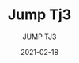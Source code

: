 ---
designer: "Pedrali R&D"
description: "The%20tables%20of%20Jump%20collection%20are%20light%20and%20stackable%2C%20designed%20for%20different%20contexts%20and%20able%20to%20meet%20any%20space%20and%20movement%20requirements.%20Table%20with%20three%20aluminium%20legs%20and%20round%20solid%20laminate%20top%2C%20available%20in%20different%20sizes%20and%20finishes."
image_primary: "img/Jump_TJ3_01_zoom.jpg"
image_secondary: "img/Jump_TJ3_02_zoom.jpg"
manufacturer: "Pedrali"
href: "https://www.pedrali.it/en/products/catalog/Table-JUMP-TJ3/"
subtitle: "JUMP TJ3"
tags: 
  - "Pedrali"
  - "Tables"
title: "Jump Tj3"
category: "Tables"
slug: "/manufacturers/pedrali/tables/pedrali-r-d-jump-tj-3"
date: "2021-02-18"
---